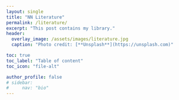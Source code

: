 ```yaml
---
layout: single
title: "NN Literature"
permalink: /literature/
excerpt: "This post contains my library."
header:
  overlay_image: /assets/images/literature.jpg
  caption: "Photo credit: [**Unsplash**](https://unsplash.com)"

toc: true
toc_label: "Table of content"
toc_icon: "file-alt"

author_profile: false
# sidebar:
#     nav: "bio"
---
```




  